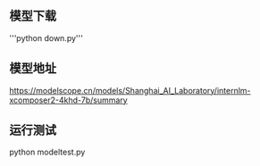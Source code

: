 ## 模型下载
'''python down.py'''
## 模型地址
https://modelscope.cn/models/Shanghai_AI_Laboratory/internlm-xcomposer2-4khd-7b/summary
## 运行测试
python modeltest.py
